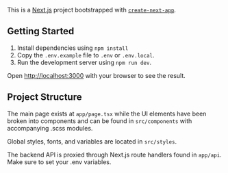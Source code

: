 This is a [Next.js](https://nextjs.org) project bootstrapped with [`create-next-app`](https://nextjs.org/docs/app/api-reference/cli/create-next-app).

## Getting Started

1. Install dependencies using ```npm install```
2. Copy the ```.env.example``` file to ```.env``` or ```.env.local```.
3. Run the development server using ```npm run dev```.

Open [http://localhost:3000](http://localhost:3000) with your browser to see the result.

## Project Structure

The main page exists at ```app/page.tsx``` while the UI elements have been broken into components and can be found in ```src/components``` with accompanying .scss modules.

Global styles, fonts, and variables are located in ```src/styles```.

The backend API is proxied through Next.js route handlers found in ```app/api```. Make sure to set your .env variables.

